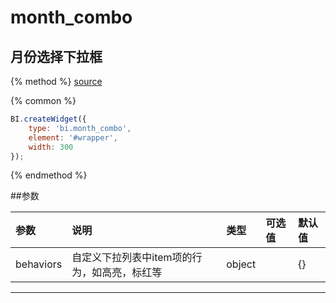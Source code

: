 # month_combo

## 月份选择下拉框

{% method %}
[source](https://jsfiddle.net/fineui/u4u04ntn/)

{% common %}
```javascript
BI.createWidget({
    type: 'bi.month_combo',
    element: '#wrapper',
    width: 300
});
```

{% endmethod %}

##参数

| 参数    | 说明           | 类型  | 可选值 | 默认值
| :------ |:-------------  | :-----| :----|:----|
| behaviors    | 自定义下拉列表中item项的行为，如高亮，标红等 |  object |     |     {}   |

--- ---

